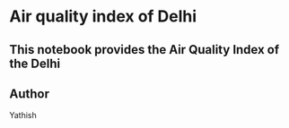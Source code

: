 #   Air quality index of Delhi 

##  This notebook provides the Air Quality Index of the Delhi 

## Author 
Yathish 